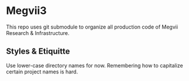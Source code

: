 Megvii3
=======
This repo uses git submodule to organize all production code of Megvii Research & Infrastructure.

Styles & Etiquitte
------------------
Use lower-case directory names for now. Remembering how to capitalize certain project names is hard.
